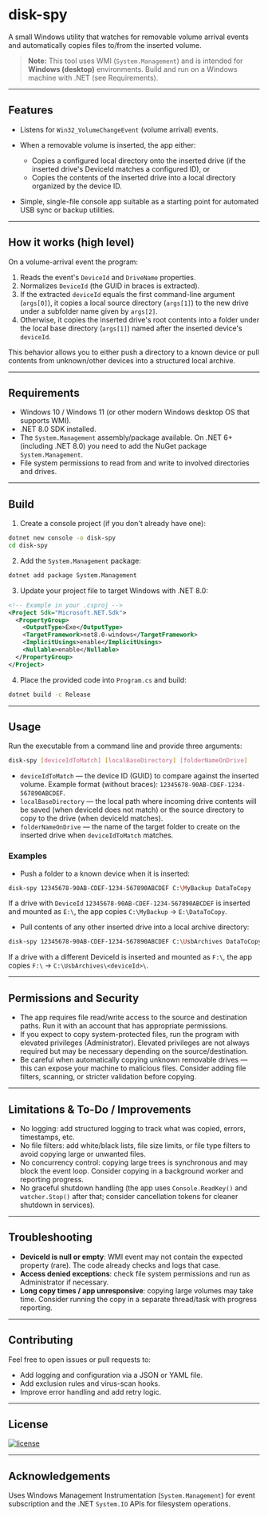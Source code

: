 # disk-spy

A small Windows utility that watches for removable volume arrival events and automatically copies files to/from the inserted volume.

> **Note:** This tool uses WMI (`System.Management`) and is intended for **Windows (desktop)** environments. Build and run on a Windows machine with .NET (see Requirements).

---

## Features

* Listens for `Win32_VolumeChangeEvent` (volume arrival) events.
* When a removable volume is inserted, the app either:

  * Copies a configured local directory onto the inserted drive (if the inserted drive's DeviceId matches a configured ID), or
  * Copies the contents of the inserted drive into a local directory organized by the device ID.
* Simple, single-file console app suitable as a starting point for automated USB sync or backup utilities.

---

## How it works (high level)

On a volume-arrival event the program:

1. Reads the event's `DeviceId` and `DriveName` properties.
2. Normalizes `DeviceId` (the GUID in braces is extracted).
3. If the extracted `deviceId` equals the first command-line argument (`args[0]`), it copies a local source directory (`args[1]`) to the new drive under a subfolder name given by `args[2]`.
4. Otherwise, it copies the inserted drive's root contents into a folder under the local base directory (`args[1]`) named after the inserted device's `deviceId`.

This behavior allows you to either push a directory to a known device or pull contents from unknown/other devices into a structured local archive.

---

## Requirements

* Windows 10 / Windows 11 (or other modern Windows desktop OS that supports WMI).
* .NET 8.0 SDK installed.
* The `System.Management` assembly/package available. On .NET 6+ (including .NET 8.0) you need to add the NuGet package `System.Management`.
* File system permissions to read from and write to involved directories and drives.

---

## Build

1. Create a console project (if you don't already have one):

```bash
dotnet new console -o disk-spy
cd disk-spy
```

2. Add the `System.Management` package:

```bash
dotnet add package System.Management
```

3. Update your project file to target Windows with .NET 8.0:

```xml
<!-- Example in your .csproj -->
<Project Sdk="Microsoft.NET.Sdk">
  <PropertyGroup>
    <OutputType>Exe</OutputType>
    <TargetFramework>net8.0-windows</TargetFramework>
    <ImplicitUsings>enable</ImplicitUsings>
    <Nullable>enable</Nullable>
  </PropertyGroup>
</Project>
```

4. Place the provided code into `Program.cs` and build:

```bash
dotnet build -c Release
```

---

## Usage

Run the executable from a command line and provide three arguments:

```bash
disk-spy [deviceIdToMatch] [localBaseDirectory] [folderNameOnDrive]
```

* `deviceIdToMatch` — the device ID (GUID) to compare against the inserted volume. Example format (without braces): `12345678-90AB-CDEF-1234-567890ABCDEF`.
* `localBaseDirectory` — the local path where incoming drive contents will be saved (when deviceId does not match) or the source directory to copy to the drive (when deviceId matches).
* `folderNameOnDrive` — the name of the target folder to create on the inserted drive when `deviceIdToMatch` matches.

### Examples

* Push a folder to a known device when it is inserted:

```bash
disk-spy 12345678-90AB-CDEF-1234-567890ABCDEF C:\MyBackup DataToCopy
```

If a drive with `DeviceId` `12345678-90AB-CDEF-1234-567890ABCDEF` is inserted and mounted as `E:\`, the app copies `C:\MyBackup` → `E:\DataToCopy`.

* Pull contents of any other inserted drive into a local archive directory:

```bash
disk-spy 12345678-90AB-CDEF-1234-567890ABCDEF C:\UsbArchives DataToCopy
```

If a drive with a different DeviceId is inserted and mounted as `F:\`, the app copies `F:\` → `C:\UsbArchives\<deviceId>\`.

---

## Permissions and Security

* The app requires file read/write access to the source and destination paths. Run it with an account that has appropriate permissions.
* If you expect to copy system-protected files, run the program with elevated privileges (Administrator). Elevated privileges are not always required but may be necessary depending on the source/destination.
* Be careful when automatically copying unknown removable drives — this can expose your machine to malicious files. Consider adding file filters, scanning, or stricter validation before copying.

---

## Limitations & To-Do / Improvements

* No logging: add structured logging to track what was copied, errors, timestamps, etc.
* No file filters: add white/black lists, file size limits, or file type filters to avoid copying large or unwanted files.
* No concurrency control: copying large trees is synchronous and may block the event loop. Consider copying in a background worker and reporting progress.
* No graceful shutdown handling (the app uses `Console.ReadKey()` and `watcher.Stop()` after that; consider cancellation tokens for cleaner shutdown in services).

---

## Troubleshooting

* **DeviceId is null or empty**: WMI event may not contain the expected property (rare). The code already checks and logs that case.
* **Access denied exceptions**: check file system permissions and run as Administrator if necessary.
* **Long copy times / app unresponsive**: copying large volumes may take time. Consider running the copy in a separate thread/task with progress reporting.

---

## Contributing

Feel free to open issues or pull requests to:

* Add logging and configuration via a JSON or YAML file.
* Add exclusion rules and virus-scan hooks.
* Improve error handling and add retry logic.

---

## License

[![license](https://img.shields.io/github/license/rbxluau/disk-spy)](https://github.com/rbxluau/disk-spy/blob/main/LICENSE)

---

## Acknowledgements

Uses Windows Management Instrumentation (`System.Management`) for event subscription and the .NET `System.IO` APIs for filesystem operations.

